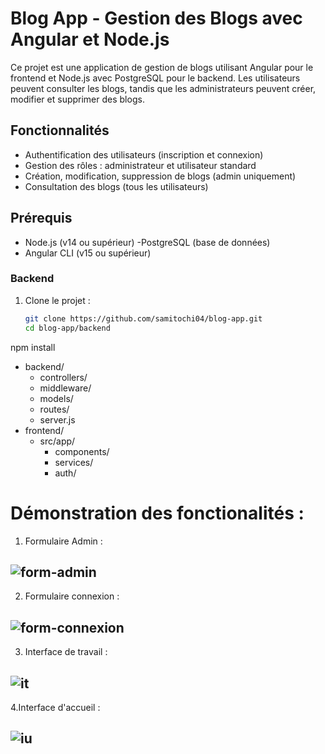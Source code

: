 # Blog App - Gestion des Blogs avec Angular et Node.js
Ce projet est une application de gestion de blogs utilisant Angular pour le frontend et Node.js avec PostgreSQL pour le backend. 
Les utilisateurs peuvent consulter les blogs, tandis que les administrateurs peuvent créer, modifier et supprimer des blogs.
## Fonctionnalités
- Authentification des utilisateurs (inscription et connexion)
- Gestion des rôles : administrateur et utilisateur standard
- Création, modification, suppression de blogs (admin uniquement)
- Consultation des blogs (tous les utilisateurs)
## Prérequis
- Node.js (v14 ou supérieur)
-PostgreSQL (base de données)
- Angular CLI (v15 ou supérieur)
### Backend
1. Clone le projet :
   ```bash
   git clone https://github.com/samitochi04/blog-app.git
   cd blog-app/backend
npm install
- backend/
  - controllers/
  - middleware/
  - models/
  - routes/
  - server.js
- frontend/
  - src/app/
    - components/
    - services/
    - auth/
# Démonstration des fonctionalités :
1. Formulaire Admin :
   
![form-admin](https://github.com/user-attachments/assets/ac8eee19-42fd-4a40-989e-97faeafa39e4)
-------------------------------------------------------------------------------------------------
2. Formulaire connexion :
   
![form-connexion](https://github.com/user-attachments/assets/f33a5bb4-34a3-41bf-874e-9e3360f31251)
--------------------------------------------------------------------------------------------------
3. Interface de travail :
   
![it](https://github.com/user-attachments/assets/3fa750cb-4cb9-44b0-95d4-614cdb9047ca)
--------------------------------------------------------------------------------------------------
4.Interface d'accueil :

![iu](https://github.com/user-attachments/assets/eee09b2f-d96c-4f6c-83a9-a9be0dc3c987)
--------------------------------------------------------------------------------------------------
